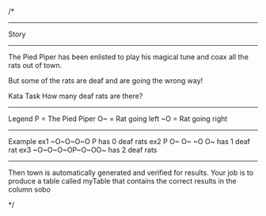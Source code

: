 /*

******************************
Story
******************************
The Pied Piper has been enlisted to play his magical tune and coax all the rats out of town.

But some of the rats are deaf and are going the wrong way!

Kata Task
How many deaf rats are there?

******************************
Legend
P = The Pied Piper
O~ = Rat going left
~O = Rat going right
******************************
Example
ex1 ~O~O~O~O P has 0 deaf rats
ex2 P O~ O~ ~O O~ has 1 deaf rat
ex3 ~O~O~O~OP~O~OO~ has 2 deaf rats
******************************
Then town is automatically generated and verified for results. Your job is to produce a table called myTable that contains the correct results in the column sobo

*/
